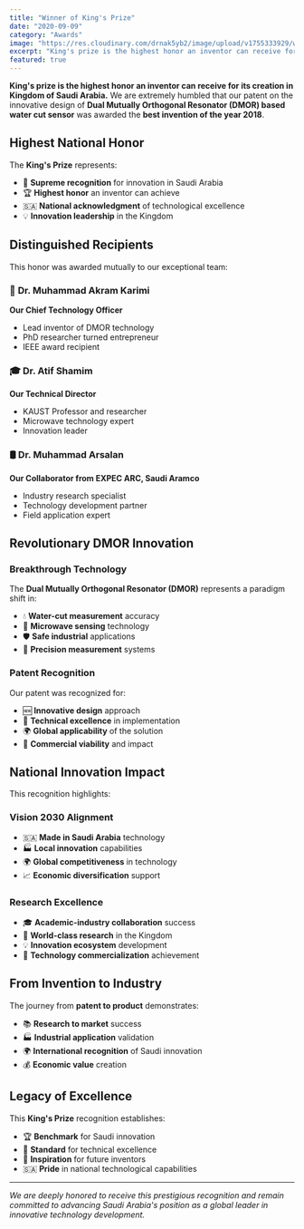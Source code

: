 ```yaml
---
title: "Winner of King's Prize"
date: "2020-09-09"
category: "Awards"
image: "https://res.cloudinary.com/drnak5yb2/image/upload/v1755333929/winner_zvesbg.gif"
excerpt: "King's prize is the highest honor an inventor can receive for its creation in Kingdom of Saudi Arabia. Our patent on DMOR-based water cut sensor was awarded the best invention of 2018."
featured: true
---
```



**King's prize is the highest honor an inventor can receive for its creation in Kingdom of Saudi Arabia.** We are extremely humbled that our patent on the innovative design of **Dual Mutually Orthogonal Resonator (DMOR) based water cut sensor** was awarded the **best invention of the year 2018**.

## Highest National Honor

The **King's Prize** represents:

- 👑 **Supreme recognition** for innovation in Saudi Arabia
- 🏆 **Highest honor** an inventor can achieve
- 🇸🇦 **National acknowledgment** of technological excellence
- 💡 **Innovation leadership** in the Kingdom

## Distinguished Recipients

This honor was awarded mutually to our exceptional team:

### 🔬 **Dr. Muhammad Akram Karimi**
**Our Chief Technology Officer**
- Lead inventor of DMOR technology
- PhD researcher turned entrepreneur
- IEEE award recipient

### 🎓 **Dr. Atif Shamim**
**Our Technical Director**
- KAUST Professor and researcher
- Microwave technology expert
- Innovation leader

### 🛢️ **Dr. Muhammad Arsalan**
**Our Collaborator from EXPEC ARC, Saudi Aramco**
- Industry research specialist
- Technology development partner
- Field application expert

## Revolutionary DMOR Innovation

### Breakthrough Technology
The **Dual Mutually Orthogonal Resonator (DMOR)** represents a paradigm shift in:

- 💧 **Water-cut measurement** accuracy
- 🔬 **Microwave sensing** technology
- 🛡️ **Safe industrial** applications
- 🎯 **Precision measurement** systems

### Patent Recognition
Our patent was recognized for:

- 🆕 **Innovative design** approach
- 🔧 **Technical excellence** in implementation
- 🌍 **Global applicability** of the solution
- 💼 **Commercial viability** and impact

## National Innovation Impact

This recognition highlights:

### Vision 2030 Alignment
- 🇸🇦 **Made in Saudi Arabia** technology
- 🏭 **Local innovation** capabilities
- 🌍 **Global competitiveness** in technology
- 📈 **Economic diversification** support

### Research Excellence
- 🎓 **Academic-industry collaboration** success
- 🔬 **World-class research** in the Kingdom
- 💡 **Innovation ecosystem** development
- 🚀 **Technology commercialization** achievement

## From Invention to Industry

The journey from **patent to product** demonstrates:

- 📚 **Research to market** success
- 🏭 **Industrial application** validation
- 🌍 **International recognition** of Saudi innovation
- 💰 **Economic value** creation

## Legacy of Excellence

This **King's Prize** recognition establishes:

- 🏆 **Benchmark** for Saudi innovation
- 🎯 **Standard** for technical excellence
- 🌟 **Inspiration** for future inventors
- 🇸🇦 **Pride** in national technological capabilities

---

*We are deeply honored to receive this prestigious recognition and remain committed to advancing Saudi Arabia's position as a global leader in innovative technology development.*